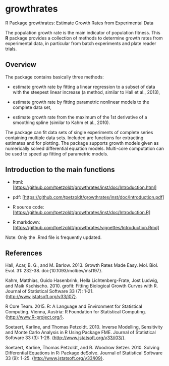 # growthrates
R Package growthrates:  Estimate Growth Rates from Experimental Data

The population growth rate is the main indicator of population
fitness.  This **R** package provides a collection of methods to
determine growth rates from experimental data, in particular from
batch experiments and plate reader trials.

Overview
--------

The package contains basically three methods:

* estimate growth rate by fitting a linear regression to a subset of
  data with the steepest linear increase (a method, similar to Hall et
  al., 2013),

* estimate growth rate by fitting parametric nonlinear models to the
  complete data set,

* estimate growth rate from the maximum of the 1st derivative of a
  smoothing spline (similar to Kahm et al., 2010).

The package can fit data sets of single experiments of complete series
containing multiple data sets. Included are functions for extracting
estimates and for plotting. The package supports growth models given
as numerically solved differential equation models. Multi-core
computation can be used to speed up fitting of parametric models.


Introduction to the main functions
----------------------------------

* html: [https://github.com/tpetzoldt/growthrates/inst/doc/Introduction.html]

* pdf: [https://github.com/tpetzoldt/growthrates/inst/doc/Introduction.pdf]

* R source code: [https://github.com/tpetzoldt/growthrates/inst/doc/Introduction.R]

* R markdown: [https://github.com/tpetzoldt/growthrates/vignettes/Introduction.Rmd]

Note: Only the .Rmd file is frequently updated.

References
----------

Hall, Acar, B. G., and M. Barlow. 2013. Growth Rates Made
Easy. Mol. Biol. Evol. 31: 232-38. doi:{10.1093/molbev/mst197}.

Kahm, Matthias, Guido Hasenbrink, Hella Lichtenberg-Frate, Jost
Ludwig, and Maik Kschischo. 2010. grofit: Fitting Biological Growth
Curves with R. Journal of Statistical Software 33 (7):
1-21. {http://www.jstatsoft.org/v33/i07}.

R Core Team. 2015. R: A Language and Environment for Statistical
Computing. Vienna, Austria: R Foundation for Statistical
Computing. {http://www.R-project.org/}.

Soetaert, Karline, and Thomas Petzoldt. 2010. Inverse Modelling,
Sensitivity and Monte Carlo Analysis in R Using Package FME. Journal
of Statistical Software 33 (3):
1-28. {http://www.jstatsoft.org/v33/i03/}.

Soetaert, Karline, Thomas Petzoldt, and R. Woodrow
Setzer. 2010. Solving Differential Equations in R: Package
deSolve. Journal of Statistical Software 33 (9):
1-25. {http://www.jstatsoft.org/v33/i09}.
